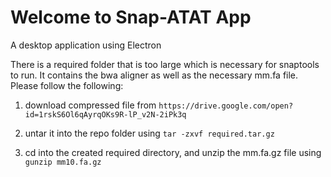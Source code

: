 # Welcome to Snap-ATAT App
A desktop application using Electron


There is a required folder that is too large which is necessary for snaptools to run. It contains the bwa aligner as well as the necessary mm.fa file. Please follow the following:
1. download compressed file from ```https://drive.google.com/open?id=1rskS6Ol6qAyrqOKs9R-lP_v2N-2iPk3q```

2. untar it into the repo folder using ```tar -zxvf required.tar.gz```

3. cd into the created required directory, and unzip the mm.fa.gz file using ```gunzip mm10.fa.gz```
